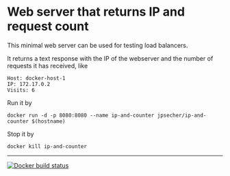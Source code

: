 # Web server that returns IP and request count

This minimal web server can be used for testing load balancers.

It returns a text response with the IP of the webserver and the number of requests it has received, like

    Host: docker-host-1
    IP: 172.17.0.2
    Visits: 6

Run it by

    docker run -d -p 8080:8080 --name ip-and-counter jpsecher/ip-and-counter $(hostname)

Stop it by

    docker kill ip-and-counter

----

[![Docker build status](https://img.shields.io/docker/build/jpsecher/ip-and-counter.svg)](https://hub.docker.com/r/jpsecher/ip-and-counter/builds/)
